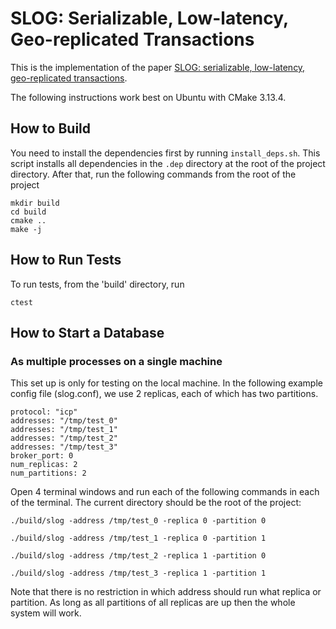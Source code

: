 # SLOG: Serializable, Low-latency, Geo-replicated Transactions

This is the implementation of the paper [SLOG: serializable, low-latency, geo-replicated transactions](http://www.vldb.org/pvldb/vol12/p1747-ren.pdf).

The following instructions work best on Ubuntu with CMake 3.13.4.

## How to Build

You need to install the dependencies first by running `install_deps.sh`. This script installs all dependencies in the 
`.dep` directory at the root of the project directory. After that, run the following commands from the root of the 
project

```
mkdir build
cd build
cmake ..
make -j
```

## How to Run Tests 
To run tests, from the 'build' directory, run
```
ctest
```

## How to Start a Database

### As multiple processes on a single machine

This set up is only for testing on the local machine. In the following example config file (slog.conf), we use 2 
replicas, each of which has two partitions.

```
protocol: "icp"
addresses: "/tmp/test_0"
addresses: "/tmp/test_1"
addresses: "/tmp/test_2"
addresses: "/tmp/test_3"
broker_port: 0
num_replicas: 2
num_partitions: 2
```

Open 4 terminal windows and run each of the following commands in each of the terminal. The current directory should be 
the root of the project:
```
./build/slog -address /tmp/test_0 -replica 0 -partition 0
```
```
./build/slog -address /tmp/test_1 -replica 0 -partition 1
```
```
./build/slog -address /tmp/test_2 -replica 1 -partition 0
```
```
./build/slog -address /tmp/test_3 -replica 1 -partition 1
```

Note that there is no restriction in which address should run what replica or partition. As long as all partitions of
all replicas are up then the whole system will work.